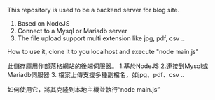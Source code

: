 This repository is used to be a backend server for blog site. 
1. Based on NodeJS
2. Connect to a Mysql or Mariadb server
3. The file upload support multi extension like jpg, pdf, csv ..

How to use it, clone it to you localhost and execute "node main.js"

此儲存庫用作部落格網站的後端伺服器。
1.基於NodeJS
2.連接到Mysql或Mariadb伺服器
3. 檔案上傳支援多種副檔名，如jpg、pdf、csv ..

如何使用它，將其克隆到本地主機並執行“node main.js”
